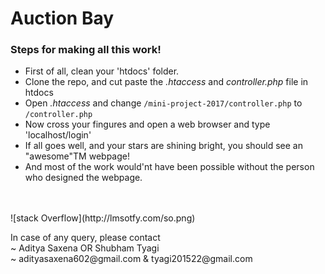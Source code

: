 <h1>Auction Bay </h1>

<h3>Steps for making all this work!</h3> 

<ul>
	<li>First of all, clean your 'htdocs' folder.</li>
	<li>Clone the repo, and cut paste the <i>.htaccess</i> and <i>controller.php</i> file in htdocs</li>
	<li>Open <i>.htaccess</i> and change <code>/mini-project-2017/controller.php</code> to <code>/controller.php</code> </li>
	<li>Now cross your fingures and open a web browser and type 'localhost/login'</li>
	<li>If all goes well, and your stars are shining bright, you should see an "awesome"TM webpage!</li>
	<li>And most of the work would'nt have been possible without the person who designed the webpage.</li>
</ul>
<br>
<br>
![stack Overflow](http://lmsotfy.com/so.png)
<p>
	In case of any query, please contact <br>
	~ Aditya Saxena OR Shubham Tyagi <br>
	~ adityasaxena602@gmail.com & tyagi201522@gmail.com
</p>

